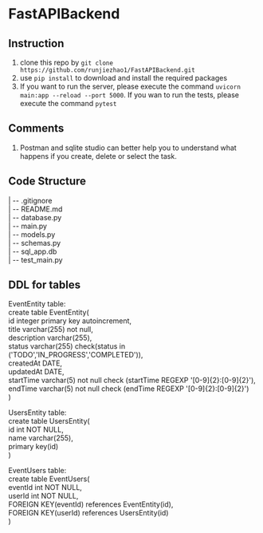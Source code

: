 # FastAPIBackend

## Instruction
1. clone this repo by ```git clone https://github.com/runjiezhao1/FastAPIBackend.git```<br />
2. use ```pip install``` to download and install the required packages<br />
3. If you want to run the server, please execute the command ```uvicorn main:app --reload --port 5000```. If you wan to run the tests, please execute the command ```pytest```

## Comments
1. Postman and sqlite studio can better help you to understand what happens if you create, delete or select the task.

## Code Structure
| -- .gitignore <br />
| -- README.md <br />
| -- database.py <br />
| -- main.py <br />
| -- models.py <br />
| -- schemas.py <br />
| -- sql_app.db <br />
| -- test_main.py <br />

## DDL for tables
EventEntity table: <br />
create table EventEntity( <br />
    id integer primary key autoincrement, <br />
    title varchar(255) not null, <br />
    description varchar(255), <br />
    status varchar(255) check(status in ('TODO','IN_PROGRESS','COMPLETED')), <br />
    createdAt DATE, <br />
    updatedAt DATE, <br />
    startTime varchar(5) not null check  (startTime REGEXP '[0-9]{2}:[0-9]{2}'), <br />
    endTime varchar(5) not null check  (endTime REGEXP '[0-9]{2}:[0-9]{2}') <br />
) <br />

UsersEntity table: <br />
create table UsersEntity(<br />
    id int NOT NULL,<br />
    name varchar(255),<br />
    primary key(id)<br />
)<br />

EventUsers table: <br />
create table EventUsers( <br />
    eventId int NOT NULL, <br />
    userId int NOT NULL, <br />
    FOREIGN KEY(eventId) references EventEntity(id), <br />
    FOREIGN KEY(userId) references UsersEntity(id) <br />
)